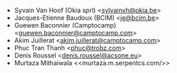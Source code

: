   - Syvain Van Hoof (Okia sprl) \<<sylvainvh@okia.be>\>
  - Jacques-Etienne Baudoux (BCIM) \<<je@bcim.be>\>
  - Guewen Baconnier (Camptocamp) \<<guewen.baconnier@camptocamp.com>\>
  - Akim Juillerat \<<akim.juillerat@camptocamp.com>\>
  - Phuc Tran Thanh \<<phuc@trobz.com>\>
  - Denis Roussel \<<denis.roussel@acsone.eu>\>
  - Murtaza Mithaiwala \<<murtaza.m.serpentcs.com/>\>
